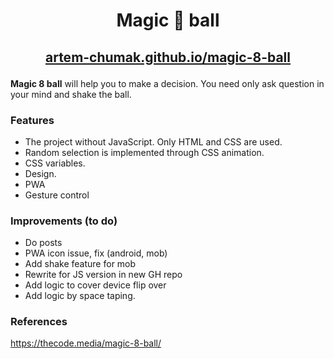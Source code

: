 # <p align="center">Magic 🎱 ball</p>

## <p align="center"><a href="https://artem-chumak.github.io/magic-8-ball/" target="_blank">artem-chumak.github.io/magic-8-ball</a></p>

**Magic 8 ball** will help you to make a decision. You need only ask question in your mind and shake the ball.

### Features

- The project without JavaScript. Only HTML and CSS are used.
- Random selection is implemented through CSS animation.
- CSS variables.
- Design.
- PWA
- Gesture control

### Improvements (to do)
- Do posts
- PWA icon issue, fix (android, mob)
- Add shake feature for mob
- Rewrite for JS version in new GH repo
- Add logic to cover device flip over
- Add logic by space taping.

### References
https://thecode.media/magic-8-ball/
